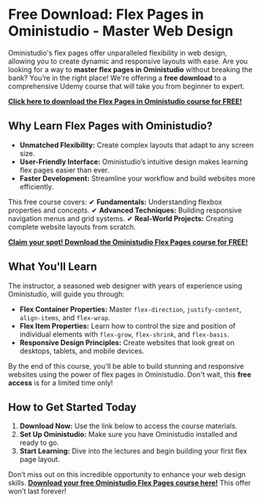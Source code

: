 # Free Download: Flex Pages in Oministudio - Master Web Design

Oministudio's flex pages offer unparalleled flexibility in web design, allowing you to create dynamic and responsive layouts with ease. Are you looking for a way to **master flex pages in Oministudio** without breaking the bank? You’re in the right place! We're offering a **free download** to a comprehensive Udemy course that will take you from beginner to expert.

[**Click here to download the Flex Pages in Oministudio course for FREE!**](https://udemywork.com/flex-pages-in-oministudio)

## Why Learn Flex Pages with Oministudio?

- **Unmatched Flexibility:** Create complex layouts that adapt to any screen size.
- **User-Friendly Interface:** Oministudio’s intuitive design makes learning flex pages easier than ever.
- **Faster Development:** Streamline your workflow and build websites more efficiently.

This free course covers:
✔ **Fundamentals:** Understanding flexbox properties and concepts.
✔ **Advanced Techniques:** Building responsive navigation menus and grid systems.
✔ **Real-World Projects:** Creating complete website layouts from scratch.

[**Claim your spot! Download the Oministudio Flex Pages course for FREE!**](https://udemywork.com/flex-pages-in-oministudio)

## What You'll Learn

The instructor, a seasoned web designer with years of experience using Oministudio, will guide you through:

*   **Flex Container Properties:** Master `flex-direction`, `justify-content`, `align-items`, and `flex-wrap`.
*   **Flex Item Properties:** Learn how to control the size and position of individual elements with `flex-grow`, `flex-shrink`, and `flex-basis`.
*   **Responsive Design Principles:** Create websites that look great on desktops, tablets, and mobile devices.

By the end of this course, you'll be able to build stunning and responsive websites using the power of flex pages in Oministudio. Don't wait, this **free access** is for a limited time only!

## How to Get Started Today

1. **Download Now:** Use the link below to access the course materials.
2. **Set Up Oministudio:** Make sure you have Oministudio installed and ready to go.
3. **Start Learning:** Dive into the lectures and begin building your first flex page layout.

Don’t miss out on this incredible opportunity to enhance your web design skills. **[Download your free Oministudio Flex Pages course here!](https://udemywork.com/flex-pages-in-oministudio)** This offer won’t last forever!
